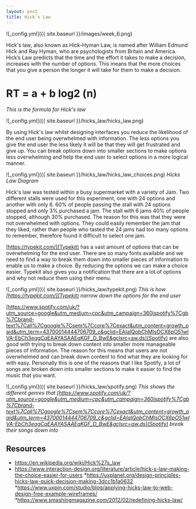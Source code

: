 ```yaml
---
layout: post
title: Hick's Law
---
```


![_config.yml]({{ site.baseurl }}/images/week_6.png)

Hick's law, also known as Hick-Hyman Law, is named after William Edmund Hick and Ray Hyman, who are psychologists from Britain and America. Hick’s Law predicts that the time and the effort it takes to make a decision, increases with the number of options. This means that the more choices that you give a person the longer it will take for them to make a decision.

RT = a + b log2 (n)
===
*This is the formula for Hick's law*

![_config.yml]({{ site.baseurl }}/hicks_law/hicks_law.png)

By using Hick's law whilst designing interfaces you reduce the likelihood of the end user being overwhelmed with information. The less options you give the end user the less likely it will be that they will get frustrated and give up. You can break options down into smaller sections to make options less overwhelming and help the end user to select options in a more logical manner.

![_config.yml]({{ site.baseurl }}/hicks_law/hicks_law_choices.png)
*Hicks Law Diagram*

Hick's law was tested within a busy supermarket with a variety of Jam. Two different stalls were used for this experiment, one with 24 options and another with only 6. 60% of people passing the stall with 24 options stopped and only 3% purchased a jam. The stall with 6 jams 40% of people stopped, although 30% purchased. The reason for this was that they were not overwhelmed with options. They could easily remember the jam that they liked, rather than people who tasted the 24 jams had too many options to remember, therefore found it difficult to select one jam.

[https://typekit.com/](Typekit) has a vast amount of options that can be overwhelming for the end user. There are so many fonts available and we need to find a way to break them down into smaller pieces of information to enable us to make a choice. By reducing the options we can make a choice easier. Typekit also gives you a notification that there are a lot of options and why not reduce them using their menu.

![_config.yml]({{ site.baseurl }}/hicks_law/typekit.png)
*This is how [https://typekit.com/](Typekit) narrow down the options for the end user*

[https://www.spotify.com/uk/?utm_source=google&utm_medium=cpc&utm_campaign=360ispotify%7Cgb%7Cbrand-text%7Call%7Cgoogle%7Csem%7Ccore%7Cexact&utm_content=growth_paid&utm_term=43700014444706709_c&gclid=EAIaIQobChMIsOCX6pO51wIVA-EbCh3eggCqEAAYASAAEgKGF_D_BwE&gclsrc=aw.ds](Spotify) are also good with trying to break down content into smaller more manageable pieces of information. The reason for this means that users are not overwhelmed and can break down content to find what they are looking for with easy. Personally this is one of the reasons that I like Spotify, a lot of songs are broken down into smaller sections to make it easier to find the music that you want.

![_config.yml]({{ site.baseurl }}/hicks_law/spotify.png)
*This shows the different genres that [https://www.spotify.com/uk/?utm_source=google&utm_medium=cpc&utm_campaign=360ispotify%7Cgb%7Cbrand-text%7Call%7Cgoogle%7Csem%7Ccore%7Cexact&utm_content=growth_paid&utm_term=43700014444706709_c&gclid=EAIaIQobChMIsOCX6pO51wIVA-EbCh3eggCqEAAYASAAEgKGF_D_BwE&gclsrc=aw.ds](Spotify) break their songs down into*


Resources
---

* https://en.wikipedia.org/wiki/Hick%27s_law
* https://www.interaction-design.org/literature/article/hick-s-law-making-the-choice-easier-for-users
*https://uxplanet.org/design-principles-hicks-law-quick-decision-making-3dcc1b1a0632
*https://www.uxpin.com/studio/blog/applying-hicks-law-to-web-design-free-example-wireframes/
*https://www.smashingmagazine.com/2012/02/redefining-hicks-law/

